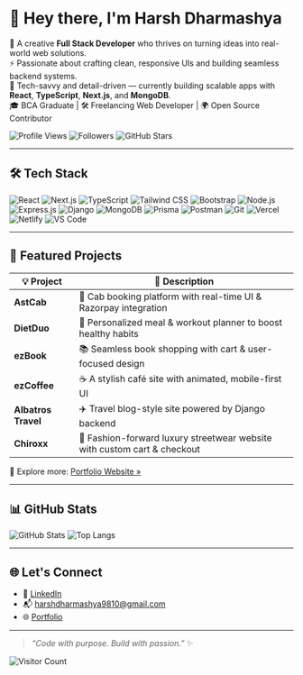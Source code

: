 # 👋 Hey there, I'm Harsh Dharmashya

🚀 A creative **Full Stack Developer** who thrives on turning ideas into real-world web solutions.  
⚡ Passionate about crafting clean, responsive UIs and building seamless backend systems.  
🎯 Tech-savvy and detail-driven — currently building scalable apps with **React**, **TypeScript**, **Next.js**, and **MongoDB**.  
🎓 BCA Graduate | 🛠️ Freelancing Web Developer | 🌍 Open Source Contributor

![Profile Views](https://komarev.com/ghpvc/?username=harshdharmashya&label=Profile%20views&color=0e75b6&style=flat)
![Followers](https://img.shields.io/github/followers/harshdharmashya?label=Followers&style=social)
![GitHub Stars](https://img.shields.io/github/stars/harshdharmashya?style=social)

---

## 🛠️ Tech Stack

![React](https://img.shields.io/badge/React-20232A?style=for-the-badge&logo=react&logoColor=61DAFB)
![Next.js](https://img.shields.io/badge/Next.js-black?style=for-the-badge&logo=next.js&logoColor=white)
![TypeScript](https://img.shields.io/badge/TypeScript-007ACC?style=for-the-badge&logo=typescript&logoColor=white)
![Tailwind CSS](https://img.shields.io/badge/Tailwind_CSS-38B2AC?style=for-the-badge&logo=tailwind-css&logoColor=white)
![Bootstrap](https://img.shields.io/badge/Bootstrap-563D7C?style=for-the-badge&logo=bootstrap&logoColor=white)
![Node.js](https://img.shields.io/badge/Node.js-339933?style=for-the-badge&logo=nodedotjs&logoColor=white)
![Express.js](https://img.shields.io/badge/Express.js-000000?style=for-the-badge&logo=express&logoColor=white)
![Django](https://img.shields.io/badge/Django-092E20?style=for-the-badge&logo=django&logoColor=white)
![MongoDB](https://img.shields.io/badge/MongoDB-4EA94B?style=for-the-badge&logo=mongodb&logoColor=white)
![Prisma](https://img.shields.io/badge/Prisma-3982CE?style=for-the-badge&logo=prisma&logoColor=white)
![Postman](https://img.shields.io/badge/Postman-FF6C37?style=for-the-badge&logo=postman&logoColor=white)
![Git](https://img.shields.io/badge/Git-F05032?style=for-the-badge&logo=git&logoColor=white)
![Vercel](https://img.shields.io/badge/Vercel-000000?style=for-the-badge&logo=vercel&logoColor=white)
![Netlify](https://img.shields.io/badge/Netlify-00C7B7?style=for-the-badge&logo=netlify&logoColor=white)
![VS Code](https://img.shields.io/badge/VS%20Code-007ACC?style=for-the-badge&logo=visual-studio-code&logoColor=white)

---

## 🚀 Featured Projects

| 💡 Project | 🌟 Description |
|-----------|----------------|
| **AstCab** | 🚖 Cab booking platform with real-time UI & Razorpay integration |
| **DietDuo** | 🥗 Personalized meal & workout planner to boost healthy habits |
| **ezBook** | 📚 Seamless book shopping with cart & user-focused design |
| **ezCoffee** | ☕ A stylish café site with animated, mobile-first UI |
| **Albatros Travel** | ✈️ Travel blog-style site powered by Django backend |
| **Chiroxx** | 👕 Fashion-forward luxury streetwear website with custom cart & checkout |

🎯 Explore more: [Portfolio Website »]([https://portfolio-3e361.web.app](https://harsh-website-developer-portfolio.vercel.app/))

---

## 📊 GitHub Stats

![GitHub Stats](https://github-readme-stats.vercel.app/api?username=harshdharmashya&show_icons=true&theme=tokyonight&count_private=true)
![Top Langs](https://github-readme-stats.vercel.app/api/top-langs/?username=harshdharmashya&layout=compact&theme=tokyonight)

---

## 🌐 Let's Connect

- 💼 [LinkedIn](https://www.linkedin.com/in/harsh-dharmashya-859922287/)
- 📬 harshdharmashya9810@gmail.com  
- 🌐 [Portfolio]((https://harsh-website-developer-portfolio.vercel.app/))

---

> _“Code with purpose. Build with passion.”_ ✨

![Visitor Count](https://profile-counter.glitch.me/harshdharmashya/count.svg)
